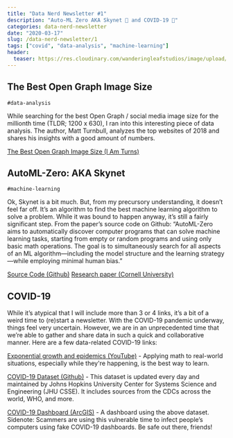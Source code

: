 ```yaml
---
title: "Data Nerd Newsletter #1"
description: "Auto-ML Zero AKA Skynet 🤖 and COVID-19 🦠"
categories: data-nerd-newsletter
date: "2020-03-17"
slug: /data-nerd-newsletter/1
tags: ["covid", "data-analysis", "machine-learning"]
header:
  teaser: https://res.cloudinary.com/wanderingleafstudios/image/upload/v1587682706/chrisjmears.com/data-nerd-newsletter-og.jpg
---
```


## The Best Open Graph Image Size

`#data-analysis`

While searching for the best Open Graph / social media image size for the millionth time (TLDR; 1200 x 630), I ran into this interesting piece of data analysis. The author, Matt Turnbull, analyzes the top websites of 2018 and shares his insights with a good amount of numbers.

[The Best Open Graph Image Size (I Am Turns)](https://iamturns.com/open-graph-image-size/)

## AutoML-Zero: AKA Skynet

`#machine-learning`

Ok, Skynet is a bit much. But, from my precursory understanding, it doesn’t feel far off. It’s an algorithm to find the best machine learning algorithm to solve a problem. While it was bound to happen anyway, it’s still a fairly significant step.
From the paper’s source code on Github: “AutoML-Zero aims to automatically discover computer programs that can solve machine learning tasks, starting from empty or random programs and using only basic math operations. The goal is to simultaneously search for all aspects of an ML algorithm—including the model structure and the learning strategy—while employing minimal human bias.”

[Source Code (Github)](https://github.com/google-research/google-research/tree/master/automl_zero)
[Research paper (Cornell University)](https://arxiv.org/abs/2003.03384)

## COVID-19

While it’s atypical that I will include more than 3 or 4 links, it’s a bit of a weird time to (re)start a newsletter. With the COVID-19 pandemic underway, things feel very uncertain. However, we are in an unprecedented time that we’re able to gather and share data in such a quick and collaborative manner. Here are a few data-related COVID-19 links:

[Exponential growth and epidemics (YouTube)](https://www.youtube.com/watch?v=Kas0tIxDvrg) - Applying math to real-world situations, especially while they're happening, is the best way to learn.

[COVID-19 Dataset (Github)](https://github.com/CSSEGISandData/COVID-19) - This dataset is updated every day and maintained by Johns Hopkins University Center for Systems Science and Engineering (JHU CSSE). It includes sources from the CDCs across the world, WHO, and more.

[COVID-19 Dashboard (ArcGIS)](https://www.arcgis.com/apps/opsdashboard/index.html#/bda7594740fd40299423467b48e9ecf6) - A dashboard using the above dataset. Sidenote: Scammers are using this vulnerable time to infect people’s computers using fake COVID-19 dashboards. Be safe out there, friends!

